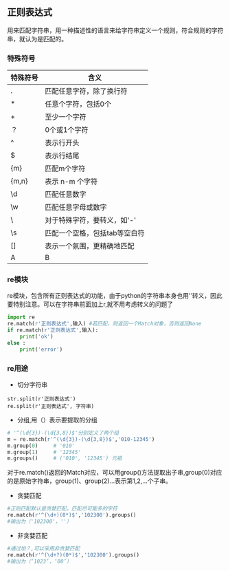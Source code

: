 ## 正则表达式
用来匹配字符串，用一种描述性的语言来给字符串定义一个规则，符合规则的字符串，就认为是匹配的。

### 特殊符号

特殊符号| 含义
--- |---
.    | 匹配任意字符，除了换行符
\*    | 任意个字符，包括0个
\+    | 至少一个字符
？   | 0个或1个字符
^    | 表示行开头
$    | 表示行结尾
{m}  | 匹配m个字符
{m,n}| 表示 n-m 个字符
\d   | 匹配任意数字
\w   | 匹配任意字母或数字 
\    | 对于特殊字符，要转义，如'\-'
\s   | 匹配一个空格，包括tab等空白符
[]   | 表示一个氛围，更精确地匹配
A|B  | 匹配A或者B

### re模块
re模块，包含所有正则表达式的功能，由于python的字符串本身也用‘\'转义，因此要特别注意。可以在字符串前面加上r,就不用考虑转义的问题了
```python
import re
re.match(r'正则表达式',输入) #若匹配，则返回一个Match对象，否则返回None
if re.match(r'正则表达式',输入):
    print('ok')
else :
    print('error')
```
### re用途
* 切分字符串
```
str.split(r'正则表达式')
re.split(r'正则表达式', 字符串)
```
* 分组,用（）表示要提取的分组
```python 
# '^(\d{3})-(\d{3,8})$'分别定义了两个组
m = re.match(r'^(\d{3})-(\d{3,8})$','010-12345')
m.group(0)     # '010'
m.group(1)     # '12345'
m.groups()     # ('010', '12345') 元祖
```
对于re.match()返回的Match对应，可以用group()方法提取出子串,group(0)对应的是原始字符串，group(1)、group(2)...表示第1,2,...个子串。

* 贪婪匹配
```python
#正则匹配默认是贪婪匹配，匹配尽可能多的字符
re.match(r'^(\d+)(0*)$','102300').groups()
#输出为（'102300'，''）
```
* 非贪婪匹配
```python
#通过加？,可以采用非贪婪匹配
re.match(r'^(\d+?)(0*)$','102300').groups()
#输出为（‘1023’，‘00’）
```

